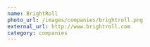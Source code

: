 ```yaml
---
name: BrightRoll
photo_url: /images/companies/brightroll.png
external_url: http://www.brightroll.com
category: companies
---
```

